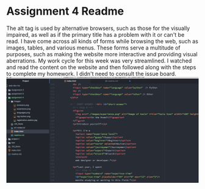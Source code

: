 # Assignment 4 Readme

The alt tag is used by alternative browsers, such as those for the visually impaired, as well as if the primary title has a problem with it or can't be read.
I have come across all kinds of forms while browsing the web, such as images, tables, and various menus. These forms serve a multitude of purposes, such as making the website more interactive and providing visual aberrations.
My work cycle for this week was very streamlined. I watched and read the content on the website and then followed along with the steps to complete my homework. I didn't need to consult the issue board.
![Screenshot](./images/screenshot.png)
